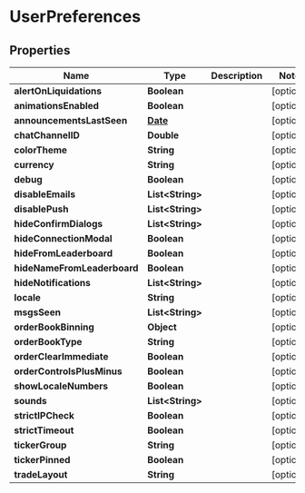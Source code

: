 
# UserPreferences

## Properties
Name | Type | Description | Notes
------------ | ------------- | ------------- | -------------
**alertOnLiquidations** | **Boolean** |  |  [optional]
**animationsEnabled** | **Boolean** |  |  [optional]
**announcementsLastSeen** | [**Date**](Date.md) |  |  [optional]
**chatChannelID** | **Double** |  |  [optional]
**colorTheme** | **String** |  |  [optional]
**currency** | **String** |  |  [optional]
**debug** | **Boolean** |  |  [optional]
**disableEmails** | **List&lt;String&gt;** |  |  [optional]
**disablePush** | **List&lt;String&gt;** |  |  [optional]
**hideConfirmDialogs** | **List&lt;String&gt;** |  |  [optional]
**hideConnectionModal** | **Boolean** |  |  [optional]
**hideFromLeaderboard** | **Boolean** |  |  [optional]
**hideNameFromLeaderboard** | **Boolean** |  |  [optional]
**hideNotifications** | **List&lt;String&gt;** |  |  [optional]
**locale** | **String** |  |  [optional]
**msgsSeen** | **List&lt;String&gt;** |  |  [optional]
**orderBookBinning** | **Object** |  |  [optional]
**orderBookType** | **String** |  |  [optional]
**orderClearImmediate** | **Boolean** |  |  [optional]
**orderControlsPlusMinus** | **Boolean** |  |  [optional]
**showLocaleNumbers** | **Boolean** |  |  [optional]
**sounds** | **List&lt;String&gt;** |  |  [optional]
**strictIPCheck** | **Boolean** |  |  [optional]
**strictTimeout** | **Boolean** |  |  [optional]
**tickerGroup** | **String** |  |  [optional]
**tickerPinned** | **Boolean** |  |  [optional]
**tradeLayout** | **String** |  |  [optional]



